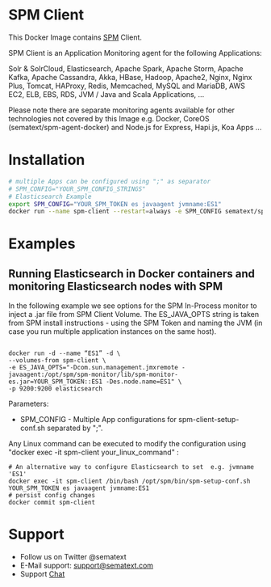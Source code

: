 # SPM Client 

This Docker Image contains [SPM](https://sematext.com/spm) Client. 

SPM Client is an Application Monitoring agent for the following Applications:

Solr & SolrCloud, Elasticsearch, Apache Spark, Apache Storm, Apache
Kafka, Apache Cassandra, Akka, HBase, Hadoop, Apache2, Nginx, Nginx
Plus, Tomcat, HAProxy, Redis, Memcached, MySQL and MariaDB, AWS EC2,
ELB, EBS, RDS, JVM / Java and Scala Applications, ...

Please note there are separate monitoring agents available for other
technologies not covered by this Image e.g. Docker, CoreOS
(sematext/spm-agent-docker) and Node.js for Express, Hapi.js, Koa Apps
...

# Installation 

```.sh
# multiple Apps can be configured using ";" as separator
# SPM_CONFIG="YOUR_SPM_CONFIG_STRINGS"
# Elasticsearch Example
export SPM_CONFIG="YOUR_SPM_TOKEN es javaagent jvmname:ES1"
docker run --name spm-client --restart=always -e SPM_CONFIG sematext/spm-client

```

# Examples
## Running Elasticsearch in Docker containers and monitoring Elasticsearch nodes with SPM

In the following example we see options for the SPM In-Process monitor to inject a .jar file from SPM Client Volume.
The ES_JAVA_OPTS string is taken from SPM install instructions - using the SPM Token and naming the JVM (in case you run multiple application instances on the same host). 

```

docker run -d --name “ES1” -d \
--volumes-from spm-client \
-e ES_JAVA_OPTS="-Dcom.sun.management.jmxremote -javaagent:/opt/spm/spm-monitor/lib/spm-monitor-es.jar=YOUR_SPM_TOKEN::ES1 -Des.node.name=ES1" \
-p 9200:9200 elasticsearch 

```

Parameters:
- SPM_CONFIG - Multiple App configurations for spm-client-setup-conf.sh separated by ";". 

Any Linux command can be executed to modify the configuration using "docker exec -it spm-client your_linux_command" :

```
# An alternative way to configure Elasticsearch to set  e.g. jvmname 'ES1'
docker exec -it spm-client /bin/bash /opt/spm/bin/spm-setup-conf.sh YOUR_SPM_TOKEN es javaagent jvmname:ES1
# persist config changes
docker commit spm-client
```

# Support
- Follow us on Twitter @sematext
- E-Mail support: support@sematext.com
- Support [Chat](https://apps.sematext.com/users-web/login.do) 

